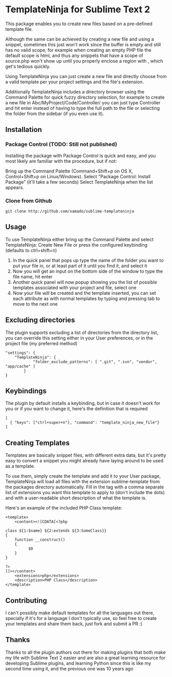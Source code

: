 # TemplateNinja for Sublime Text 2


This package enables you to create new files based on a pre-defined template file.

Although the same can be achieved by creating a new file and using a snippet, sometimes this just won't work since the buffer is empty and still has no valid scope, for example when creating an empty PHP file the default scope is html, and thus any snippets that have a scope of source.php won't show up until you properly enclose a region with <?php ?>, which get's tedious quickly.

Using TemplateNinja you can just create a new file and directly choose from a valid template per your project settings and the file's extension.

Additionally TemplateNinja includes a directory browser using the Command Palette for quick fuzzy directory selection, for example to create a new file in Abc/MyProject/Code/Controller/ you can just type Controller and hit enter instead of having to type the full path to the file or selecting the folder from the sidebar (if you even use it).

## Installation

### Package Control (TODO: Still not published)

Installing the package with Package Control is quick and easy, and you most likely are familiar with the procedure, but if not:

Bring up the Command Palette (Command+Shift+p on OS X, Control+Shift+p on Linux/Windows).
Select "Package Control: Install Package" (it'll take a few seconds)
Select TemplateNinja when the list appears.

### Clone from Github

    git clone http://github.com/xamado/sublime-templateninja

## Usage

To use TemplateNinja either bring up the Command Palette and select TemplateNinja: Create New File or press the configured keybinding (defaults to ctrl+shift+n)

1. In the quick panel that pops up type the name of the folder you want to put your file in, or at least part of it until you find it, and select it
2. Now you will get an input on the bottom side of the window to type the file name, hit enter
3. Another quick panel will now popup showing you the list of possible templates associated with your project and file, select one
4. Now your file will be created and the template inserted, you can set each attribute as with normal templates by typing and pressing tab to move to the next one

## Excluding directories

The plugin supports excluding a list of directories from the directory list, you can override this setting either in your User preferences, or in the project file (my preferred method)

    "settings": {
      	"TemplateNinja": {
    			"folder_exclude_patterns": [ ".git", ".svn", "vendor", "app/cache" ]
    		}
    }
    
## Keybindings

The plugin by default installs a keybinding, but in case it doesn't work for you or if you want to change it, here's the definition that is required

    [
      { "keys": ["ctrl+super+n"], "command": "template_ninja_new_file"}
    ]

## Creating Templates

Templates are basically snippet files, with different extra data, but it's pretty easy to convert a snippet you might already have laying around to be used as a template. 

To use them, simply create the template and add it to your User package, TemplateNinja will load all files with the extension sublime-template from the packages directory automatically. Fill in the <extensions> tag with a comma separate list of extensions you want this template to apply to (don't include the dots) and <description> with a user-readable short description of what the template is.

Here's an example of the included PHP Class template:

    <template>
        <content><![CDATA[<?php
    
    class ${1:$name} ${2:extends ${3:SomeClass}} 
    {
        function __construct()
        {
    		  $0
        }
    }
    
    ?>
    ]]></content>
        <extensions>php</extensions>
        <description>PHP Class</description>
    </template>

## Contributing

I can't possibly make default templates for all the languages out there, specially if it's for a language I don't typically use, so feel free to create your templates and share them back, just fork and submit a PR :)

## Thanks

Thanks to all the plugin authors out there for making plugins that both make my life with Sublime Text 2 easier and are also a great learning resource for developing Sublime plugins, and learning Python since this is like my second time using it, and the previous one was 10 years ago
